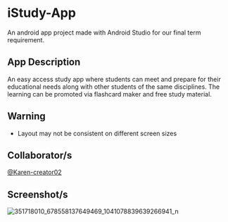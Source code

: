 # iStudy-App
An android app project made with Android Studio for our final term requirement.

## App Description
An easy access study app where students can meet and prepare for their educational needs along with other students of the same disciplines. The learning can be promoted via flashcard maker and free study material. 

## Warning
- Layout may not be consistent on different screen sizes

## Collaborator/s
[@Karen-creator02](https://github.com/Karen-creator02)

## Screenshot/s
![351718010_678558137649469_1041078839639266941_n](https://github.com/elitheslime01/iStudy-App/assets/136667164/faaa0195-2086-46c3-944b-cfcc52418003)

